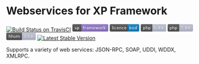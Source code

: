 Webservices for XP Framework
========================================================================

[![Build Status on TravisCI](https://secure.travis-ci.org/xp-framework/webservices.svg)](http://travis-ci.org/xp-framework/webservices)
[![XP Framework Module](https://raw.githubusercontent.com/xp-framework/web/master/static/xp-framework-badge.png)](https://github.com/xp-framework/core)
[![BSD Licence](https://raw.githubusercontent.com/xp-framework/web/master/static/licence-bsd.png)](https://github.com/xp-framework/core/blob/master/LICENCE.md)
[![Required PHP 5.4+](https://raw.githubusercontent.com/xp-framework/web/master/static/php-5_4plus.png)](http://php.net/)
[![Supports PHP 7.0+](https://raw.githubusercontent.com/xp-framework/web/master/static/php-7_0plus.png)](http://php.net/)
[![Required HHVM 3.5+](https://raw.githubusercontent.com/xp-framework/web/master/static/hhvm-3_5plus.png)](http://hhvm.com/)
[![Latest Stable Version](https://poser.pugx.org/xp-framework/webservices/version.png)](https://packagist.org/packages/xp-framework/webservices)

Supports a variety of web services: JSON-RPC, SOAP, UDDI, WDDX, XMLRPC.
